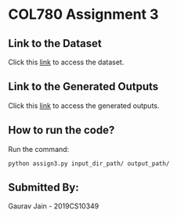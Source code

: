 # COL780 Assignment 3

## Link to the Dataset
Click this [link](https://drive.google.com/drive/folders/1TyMpeKVtqvE6UM8-4k58LamuQwXtER5C?usp=sharing) to access the dataset.

## Link to the Generated Outputs
Click this [link](https://drive.google.com/drive/folders/1savPkt7NxBGVrjHjG6OUcllurp9qZEOR?usp=sharing) to access the generated outputs.

## How to run the code?
Run the command:
```
python assign3.py input_dir_path/ output_path/
```
## Submitted By:
Gaurav Jain - 2019CS10349